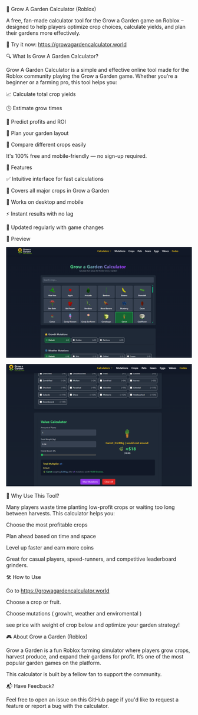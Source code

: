 🌱 Grow A Garden Calculator (Roblox)

A free, fan-made calculator tool for the Grow a Garden game on Roblox – designed to help players optimize crop choices, calculate yields, and plan their gardens more effectively.

🚀 Try it now: https://growagardencalculator.world

🔍 What Is Grow A Garden Calculator?

Grow A Garden Calculator is a simple and effective online tool made for the Roblox community playing the Grow a Garden game. Whether you're a beginner or a farming pro, this tool helps you:

📈 Calculate total crop yields

🕒 Estimate grow times

💸 Predict profits and ROI

🧮 Plan your garden layout

🔁 Compare different crops easily

It's 100% free and mobile-friendly — no sign-up required.

🌿 Features

✅ Intuitive interface for fast calculations

🌽 Covers all major crops in Grow a Garden

📱 Works on desktop and mobile

⚡ Instant results with no lag

🔄 Updated regularly with game changes

📸 Preview

![Calculator UI](assets/growagardencalculator.world.png)

![Value Calculator UI](assets/growagardenvaluecalculator.world.png)


📌 Why Use This Tool?

Many players waste time planting low-profit crops or waiting too long between harvests. This calculator helps you:

Choose the most profitable crops

Plan ahead based on time and space

Level up faster and earn more coins

Great for casual players, speed-runners, and competitive leaderboard grinders.

🛠 How to Use

Go to https://growagardencalculator.world

Choose a crop or fruit.

Choose mutations ( growht, weather and enviromental )

see price with weight of crop below and optimize your garden strategy!

🎮 About Grow a Garden (Roblox)

Grow a Garden is a fun Roblox farming simulator where players grow crops, harvest produce, and expand their gardens for profit. It’s one of the most popular garden games on the platform.

This calculator is built by a fellow fan to support the community.

📬 Have Feedback?

Feel free to open an issue on this GitHub page if you'd like to request a feature or report a bug with the calculator.
